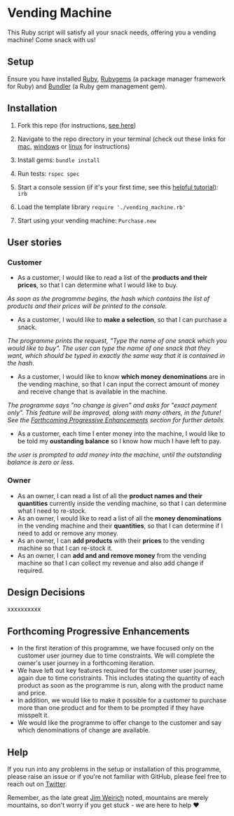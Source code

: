 # Vending Machine

This Ruby script will satisfy all your snack needs, offering you a vending machine! Come snack with us!

## Setup 

Ensure you have installed [Ruby](https://www.ruby-lang.org/en/downloads/), [Rubygems](https://rubygems.org/pages/download) (a package manager framework for Ruby) and [Bundler](https://bundler.io/) (a Ruby gem management gem).

## Installation 
1. Fork this repo (for instructions, [see here](https://help.github.com/en/articles/fork-a-repo))

1. Navigate to the repo directory in your terminal (check out these links for [mac](https://www.imore.com/how-use-terminal-mac-when-you-have-no-idea-where-start), [windows](https://www.lifewire.com/command-prompt-2625840) or [linux](https://www.howtogeek.com/140679/beginner-geek-how-to-start-using-the-linux-terminal/) for instructions)

1. Install gems: ```bundle install```

1. Run tests: ```rspec spec```

1. Start a console session (if it's your first time, see this [helpful tutorial](https://www.digitalocean.com/community/tutorials/how-to-use-irb-to-explore-ruby)): ```irb```

1. Load the template library ```require './vending_machine.rb'```

1. Start using your vending machine: ```Purchase.new```

## User stories

### Customer
* As a customer, I would like to read a list of the **products and their prices**, so that I can determine what I would like to buy. 

*As soon as the programme begins, the hash which contains the list of products and their prices will be printed to the console.*
* As a customer, I would like to **make a selection**, so that I can purchase a snack. 

*The programme prints the request, "Type the name of one snack which you would like to buy". The user can type the name of one snack that they want, which should be typed in exactly the same way that it is contained in the hash.*
* As a customer, I would like to know **which money denominations** are in the vending machine, so that I can input the correct amount of money and receive change that is available in the machine. 

*The programme says "no change is given" and asks for "exact payment only". This feature will be improved, along with many others, in the future! See the [Forthcoming Progressive Enhancements](https://github.com/Nirvikalpa108/vending-machine/blob/master/README.md#forthcoming-progressive-enhancements) section for further details.*
* As a customer, each time I enter money into the machine, I would like to be told my **oustanding balance** so I know how much I have left to pay. 

*the user is prompted to add money into the machine, until the outstanding balance is zero or less.*

### Owner
* As an owner, I can read a list of all the **product names and their quantities** currently inside the vending machine, so that I can determine what I need to re-stock.
* As an owner, I would like to read a list of all the **money denominations** in the vending machine and their **quantities**, so that I can determine if I need to add or remove any money.
* As an owner, I can **add products** with their **prices** to the vending machine so that I can re-stock it.
* As an owner, I can **add and and remove money** from the vending machine so that I can collect my revenue and also add change if required.

## Design Decisions
xxxxxxxxxx

## Forthcoming Progressive Enhancements
* In the first iteration of this programme, we have focused only on the customer user journey due to time constraints. We will complete the owner's user journey in a forthcoming iteration. 
* We have left out key features required for the customer user journey, again due to time constraints. This includes stating the quantity of each product as soon as the programme is run, along with the product name and price.
* In addition, we would like to make it possible for a customer to purchase more than one product and for them to be prompted if they have misspelt it.
* We would like the programme to offer change to the customer and say which denominations of change are available.

## Help
If you run into any problems in the setup or installation of this programme, please raise an issue or if you're not familiar with GitHub, please feel free to reach out on [Twitter](https://twitter.com/a_adewusi). 

Remember, as the late great [Jim Weirich](https://github.com/benlangfeld/ruby-koans/blob/master/README.rdoc) noted, mountains are merely mountains, so don't worry if you get stuck - we are here to help :heart:
